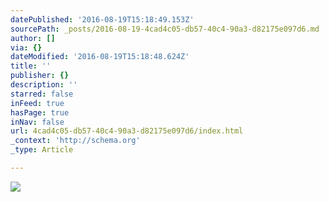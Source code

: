 ```yaml
---
datePublished: '2016-08-19T15:18:49.153Z'
sourcePath: _posts/2016-08-19-4cad4c05-db57-40c4-90a3-d82175e097d6.md
author: []
via: {}
dateModified: '2016-08-19T15:18:48.624Z'
title: ''
publisher: {}
description: ''
starred: false
inFeed: true
hasPage: true
inNav: false
url: 4cad4c05-db57-40c4-90a3-d82175e097d6/index.html
_context: 'http://schema.org'
_type: Article

---
```

![](https://the-grid-user-content.s3-us-west-2.amazonaws.com/50e61548-249f-4fef-a2e6-dc585fd8ab43.png)